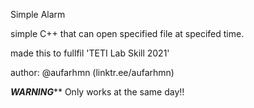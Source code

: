 Simple Alarm

simple C++ that can open specified file at specifed time.

made this to fullfil 'TETI Lab Skill 2021'

author: @aufarhmn (linktr.ee/aufarhmn)

*********WARNING***********
Only works at the same day!!